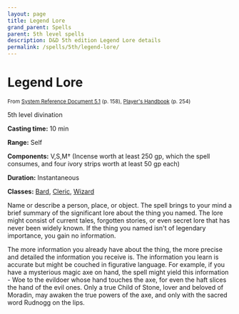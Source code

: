 ```yaml
---
layout: page
title: Legend Lore
grand_parent: Spells
parent: 5th level spells 
description: D&D 5th edition Legend Lore details
permalink: /spells/5th/legend-lore/
---
```


# Legend Lore

<small>From <a target="_blank" href="https://media.wizards.com/2016/downloads/DND/SRD-OGL_V5.1.pdf">System Reference Document 5.1</a> (p. 158), <a target="_blank" href="https://dnd.wizards.com/products/tabletop-games/rpg-products/rpg_playershandbook">Player's Handbook</a> (p. 254)</small>


5th level divination

**Casting time:** 10 min

**Range:** Self

**Components:** V,S,M† (Incense worth at least 250 gp, which the spell consumes, and four ivory strips worth at least 50 gp each)

**Duration:** Instantaneous

**Classes:** [Bard](/classes/bard/), [Cleric](/classes/cleric/), [Wizard](/classes/wizard/)

Name or describe a person, place, or object. The spell brings to your mind a brief summary of the significant lore about the thing you named. The lore might consist of current tales, forgotten stories, or even secret lore that has never been widely known. If the thing you named isn't of legendary importance, you gain no information.

   The more information you already have about the thing, the more precise and detailed the information you receive is. The information you learn is accurate but might be couched in figurative language. For example, if you have a mysterious magic axe on hand, the spell might yield this information - Woe to the evildoer whose hand touches the axe, for even the haft slices the hand of the evil ones. Only a true Child of Stone, lover and beloved of Moradin, may awaken the true powers of the axe, and only with the sacred word Rudnogg on the lips.